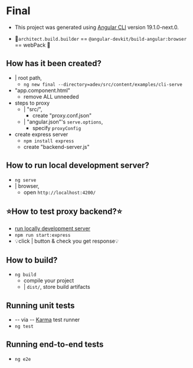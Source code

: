 # Final

* This project was generated using [Angular CLI](https://github.com/angular/angular-cli) version 19.1.0-next.0.

* 👀`architect.build.builder` == `@angular-devkit/build-angular:browser` == webPack 👀

## How has it been created?

* | root path,
  * `ng new final --directory=adev/src/content/examples/cli-serve`
* "app.component.html"
  * remove ALL unneeded
* steps to proxy
  * | "src/", 
    * create "proxy.conf.json"
  * | "angular.json"'s `serve.options`, 
    * specify `proxyConfig`
* create express server
  * `npm install express`
  * create "backend-server.js"

## How to run local development server?

* `ng serve`
* | browser,
  * open `http://localhost:4200/`

## ⭐️How to test proxy backend?⭐️

* [run locally development server](#how-to-run-local-development-server)
* `npm run start:express`
* 💡click | button & check you get response💡

## How to build?

* `ng build`
  * compile your project
  * | `dist/`, store build artifacts

## Running unit tests

* -- via -- [Karma](https://karma-runner.github.io) test runner
* `ng test`

## Running end-to-end tests

* `ng e2e`
